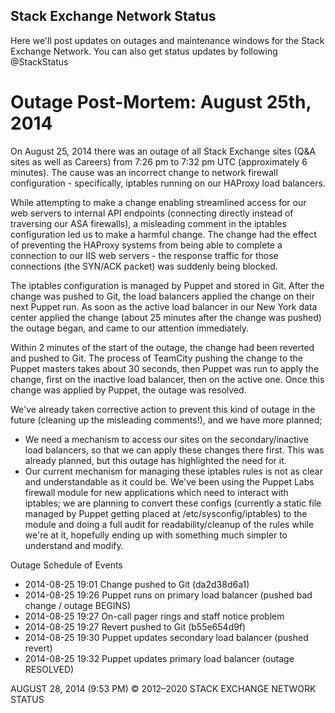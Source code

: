 ## Stack Exchange Network Status

Here we'll post updates on outages and maintenance windows for the Stack Exchange Network. You can also get status updates by following @StackStatus

# Outage Post-Mortem: August 25th, 2014

On August 25, 2014 there was an outage of all Stack Exchange sites (Q&A sites as well as Careers) from 7:26 pm to 7:32 pm UTC (approximately 6 minutes). The cause was an incorrect change to network firewall configuration - specifically, iptables running on our HAProxy load balancers.

While attempting to make a change enabling streamlined access for our web servers to internal API endpoints (connecting directly instead of traversing our ASA firewalls), a misleading comment in the iptables configuration led us to make a harmful change. The change had the effect of preventing the HAProxy systems from being able to complete a connection to our IIS web servers - the response traffic for those connections (the SYN/ACK packet) was suddenly being blocked.

The iptables configuration is managed by Puppet and stored in Git. After the change was pushed to Git, the load balancers applied the change on their next Puppet run. As soon as the active load balancer in our New York data center applied the change (about 25 minutes after the change was pushed) the outage began, and came to our attention immediately.

Within 2 minutes of the start of the outage, the change had been reverted and pushed to Git. The process of TeamCity pushing the change to the Puppet masters takes about 30 seconds, then Puppet was run to apply the change, first on the inactive load balancer, then on the active one. Once this change was applied by Puppet, the outage was resolved.

We've already taken corrective action to prevent this kind of outage in the future (cleaning up the misleading comments!), and we have more planned;

* We need a mechanism to access our sites on the secondary/inactive load balancers, so that we can apply these changes there first. This was already planned, but this outage has highlighted the need for it.
* Our current mechanism for managing these iptables rules is not as clear and understandable as it could be. We've been using the Puppet Labs firewall module for new applications which need to interact with iptables; we are planning to convert these configs (currently a static file managed by Puppet getting placed at /etc/sysconfig/iptables) to the module and doing a full audit for readability/cleanup of the rules while we're at it, hopefully ending up with something much simpler to understand and modify.

Outage Schedule of Events
* 2014-08-25 19:01 Change pushed to Git (da2d38d6a1)
* 2014-08-25 19:26 Puppet runs on primary load balancer (pushed bad change / outage BEGINS)
* 2014-08-25 19:27 On-call pager rings and staff notice problem
* 2014-08-25 19:27 Revert pushed to Git (b55e654d9f)
* 2014-08-25 19:30 Puppet updates secondary load balancer (pushed revert)
* 2014-08-25 19:32 Puppet updates primary load balancer (outage RESOLVED)

AUGUST 28, 2014 (9:53 PM)
© 2012–2020 STACK EXCHANGE NETWORK STATUS
